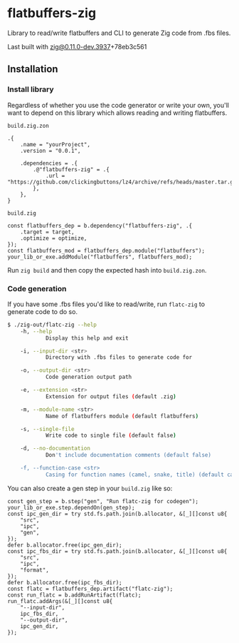 # flatbuffers-zig

Library to read/write flatbuffers and CLI to generate Zig code from .fbs files.

Last built with zig@0.11.0-dev.3937+78eb3c561

## Installation

### Install library
Regardless of whether you use the code generator or write your own, you'll want to depend on this
library which allows reading and writing flatbuffers.

`build.zig.zon`
```zig
.{
    .name = "yourProject",
    .version = "0.0.1",

    .dependencies = .{
        .@"flatbuffers-zig" = .{
            .url = "https://github.com/clickingbuttons/lz4/archive/refs/heads/master.tar.gz",
        },
    },
}
```

`build.zig`
```zig
const flatbuffers_dep = b.dependency("flatbuffers-zig", .{
    .target = target,
    .optimize = optimize,
});
const flatbuffers_mod = flatbuffers_dep.module("flatbuffers");
your_lib_or_exe.addModule("flatbuffers", flatbuffers_mod);
```

Run `zig build` and then copy the expected hash into `build.zig.zon`.

### Code generation

If you have some .fbs files you'd like to read/write, run `flatc-zig` to generate code to do so.

```sh
$ ./zig-out/flatc-zig --help
    -h, --help
            Display this help and exit

    -i, --input-dir <str>
            Directory with .fbs files to generate code for

    -o, --output-dir <str>
            Code generation output path

    -e, --extension <str>
            Extension for output files (default .zig)

    -m, --module-name <str>
            Name of flatbuffers module (default flatbuffers)

    -s, --single-file
            Write code to single file (default false)

    -d, --no-documentation
            Don't include documentation comments (default false)

    -f, --function-case <str>
            Casing for function names (camel, snake, title) (default camel)
```

You can also create a gen step  in your `build.zig` like so:
```zig
const gen_step = b.step("gen", "Run flatc-zig for codegen");
your_lib_or_exe.step.dependOn(gen_step);
const ipc_gen_dir = try std.fs.path.join(b.allocator, &[_][]const u8{
    "src",
    "ipc",
    "gen",
});
defer b.allocator.free(ipc_gen_dir);
const ipc_fbs_dir = try std.fs.path.join(b.allocator, &[_][]const u8{
    "src",
    "ipc",
    "format",
});
defer b.allocator.free(ipc_fbs_dir);
const flatc = flatbuffers_dep.artifact("flatc-zig");
const run_flatc = b.addRunArtifact(flatc);
run_flatc.addArgs(&[_][]const u8{
    "--input-dir",
    ipc_fbs_dir,
    "--output-dir",
    ipc_gen_dir,
});
```

